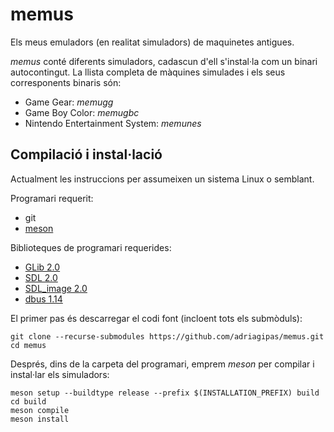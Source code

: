 # memus
Els meus emuladors (en realitat simuladors) de maquinetes antigues.

*memus* conté diferents simuladors, cadascun d'ell s'instal·la com un
binari autocontingut. La llista completa de màquines simulades i els
seus corresponents binaris són:

- Game Gear: *memugg*
- Game Boy Color: *memugbc*
- Nintendo Entertainment System: *memunes*

## Compilació i instal·lació

Actualment les instruccions per assumeixen un sistema Linux o
semblant.

Programari requerit:
- git
- [meson](https://mesonbuild.com/)

Biblioteques de programari requerides:
- [GLib 2.0](https://gitlab.gnome.org/GNOME/glib/)
- [SDL 2.0](https://github.com/libsdl-org/SDL)
- [SDL_image 2.0](https://github.com/libsdl-org/SDL_image)
- [dbus 1.14](https://gitlab.freedesktop.org/dbus/dbus)

El primer pas és descarregar el codi font (incloent tots els submòduls):
```
git clone --recurse-submodules https://github.com/adriagipas/memus.git
cd memus
```

Després, dins de la carpeta del programari, emprem *meson* per
compilar i instal·lar els simuladors:
```
meson setup --buildtype release --prefix $(INSTALLATION_PREFIX) build
cd build
meson compile
meson install
```

